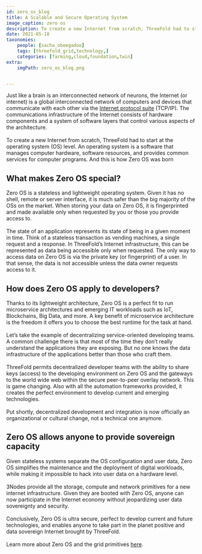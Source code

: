 ```yaml
---
id: zero_os_blog
title: A Scalable and Secure Operating System
image_caption: zero os
description: To create a new Internet from scratch, ThreeFold had to start at the operating system level.
date: 2021-05-18
taxonomies:
    people: [sacha_obeegadoo]
    tags: [threefold_grid,technology,]
    categories: [farming,cloud,foundation,twin]
extra:
    imgPath: zero_os_blog.png


---
```

Just like a brain is an interconnected network of neurons, the Internet (or internet) is a global interconnected network of computers and devices that communicate with each other via the [Internet protocol suite](https://en.wikipedia.org/wiki/Internet_protocol_suite) (TCP/IP). The communications infrastructure of the Internet consists of hardware components and a system of software layers that control various aspects of the architecture.
<br/>
<br/>
To create a new Internet from scratch, ThreeFold had to start at the operating system (OS) level. An operating system is a software that manages computer hardware, software resources, and provides common services for computer programs. And this is how Zero OS was born 

## What makes Zero OS special? 

Zero OS is a stateless and lightweight operating system. Given it has no shell, remote or server interface, it is much safer than the big majority of the OSs on the market. When storing your data on Zero OS, it is fingerprinted and made available only when requested by you or those you provide access to.
<br/>
<br/>
The state of an application represents its state of being in a given moment in time. Think of a stateless transaction as vending machines, a single request and a response. In ThreeFold’s Internet infrastructure, this can be represented as data being accessible only when requested. 
The only way to access data on Zero OS is via the private key (or fingerprint) of a user. In that sense, the data is not accessible unless the data owner requests access to it. 

## How does Zero OS apply to developers?

Thanks to its lightweight architecture, Zero OS is a perfect fit to run microservice architectures and emerging IT workloads such as IoT, Blockchains, Big Data, and more. A key benefit of microservice architecture is the freedom it offers you to choose the best runtime for the task at hand. 
<br/>
<br/>
Let’s take the example of decentralizing service-oriented developing teams. A common challenge there is that most of the time they don’t really understand the applications they are exposing. But no one knows the data infrastructure of the applications better than those who craft them. 
<br/>
<br/>
ThreeFold permits decentralized developer teams with the ability to share keys (access) to the developing environment on Zero OS and the gateways to the world wide web within the secure peer-to-peer overlay network. This is game changing. Also with all the automation frameworks provided, it creates the perfect environment to develop current and emerging technologies. 
<br/>
<br/>
Put shortly, decentralized development and integration is now officially an organizational or cultural change, not a technical one anymore.

## Zero OS allows anyone to provide sovereign capacity

Given stateless systems separate the OS configuration and user data, Zero OS simplifies the  maintenance and the deployment of digital workloads, while making it impossible to hack into user data on a hardware level. 
<br/>
<br/>
3Nodes provide all the storage, compute and network primitives for a new internet infrastructure. Given they are booted with Zero OS, anyone can now participate in the Internet economy without jeopardizing user data sovereignty and security.
<br/>
<br/>
Conclusively, Zero OS is ultra secure, perfect to develop current and future technologies, and enables anyone to take part in the planet positive and data sovereign Internet brought by ThreeFold.
<br/>
<br/>
Learn more about Zero OS and the grid primitives [here](https://library.threefold.me/info/threefold/#/internet4__tfgrid_primitives).




 

